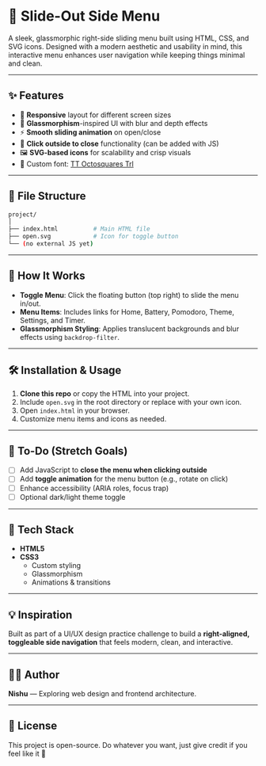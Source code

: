 
# 🚀 Slide-Out Side Menu

A sleek, glassmorphic right-side sliding menu built using HTML, CSS, and SVG icons. Designed with a modern aesthetic and usability in mind, this interactive menu enhances user navigation while keeping things minimal and clean.

---

## ✨ Features

- 📱 **Responsive** layout for different screen sizes  
- 🎨 **Glassmorphism**-inspired UI with blur and depth effects  
- ⚡ **Smooth sliding animation** on open/close  
- 🧠 **Click outside to close** functionality (can be added with JS)  
- 🖼️ **SVG-based icons** for scalability and crisp visuals  
- 💅 Custom font: [TT Octosquares Trl](https://fonts.cdnfonts.com/css/tt-octosquares-trl)

---

## 📂 File Structure

```bash
project/
│
├── index.html          # Main HTML file
├── open.svg            # Icon for toggle button
└── (no external JS yet)
```

---

## 🔧 How It Works

- **Toggle Menu**: Click the floating button (top right) to slide the menu in/out.
- **Menu Items**: Includes links for Home, Battery, Pomodoro, Theme, Settings, and Timer.
- **Glassmorphism Styling**: Applies translucent backgrounds and blur effects using `backdrop-filter`.

---

## 🛠️ Installation & Usage

1. **Clone this repo** or copy the HTML into your project.
2. Include `open.svg` in the root directory or replace with your own icon.
3. Open `index.html` in your browser.
4. Customize menu items and icons as needed.

---

## 🧪 To-Do (Stretch Goals)

- [ ] Add JavaScript to **close the menu when clicking outside**
- [ ] Add **toggle animation** for the menu button (e.g., rotate on click)
- [ ] Enhance accessibility (ARIA roles, focus trap)
- [ ] Optional dark/light theme toggle

---

## 🧠 Tech Stack

- **HTML5**
- **CSS3**
  - Custom styling
  - Glassmorphism
  - Animations & transitions

---

## 💡 Inspiration

Built as part of a UI/UX design practice challenge to build a **right-aligned, toggleable side navigation** that feels modern, clean, and interactive.

---

## 👨‍💻 Author

**Nishu** — Exploring web design and frontend architecture.

---

## 📜 License

This project is open-source. Do whatever you want, just give credit if you feel like it 🌟
